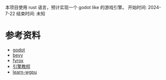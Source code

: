 本项目使用 rust 语言，预计实现一个 godot like 的游戏引擎。
开始时间: 2024-7-22
结束时间: 未知

# 参考资料

- [godot](https://github.com/godotengine/godot)
- [bevy](https://github.com/godotengine/godot)
- [fyrox](https://github.com/FyroxEngine/Fyrox)
- [引擎教程](https://zhuanlan.zhihu.com/p/510064704)
- [learn-wgpu](https://sotrh.github.io/learn-wgpu/)
